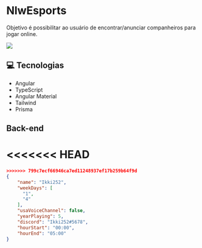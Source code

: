 # NlwEsports

Objetivo é possibilitar ao usuário de encontrar/anunciar companheiros para jogar online. 

<img src="./src/assets/Opera Instantâneo_2022-09-17_194048_localhost.png">

## 💻 Tecnologias

- Angular
- TypeScript
- Angular Material
- Tailwind
- Prisma


## Back-end

<<<<<<< HEAD
=======
```` json
>>>>>>> 799c7ecf66946ca7ed11248937ef17b259b64f9d
{
    "name": "Ikki252",
    "weekDays": [
      "1",
      "4"
    ],
    "usaVoiceChannel": false,
    "yearPlaying": 5,
    "discord": "Ikki252#5678",
    "hourStart": "00:00",
    "hourEnd": "05:00"
}

````
